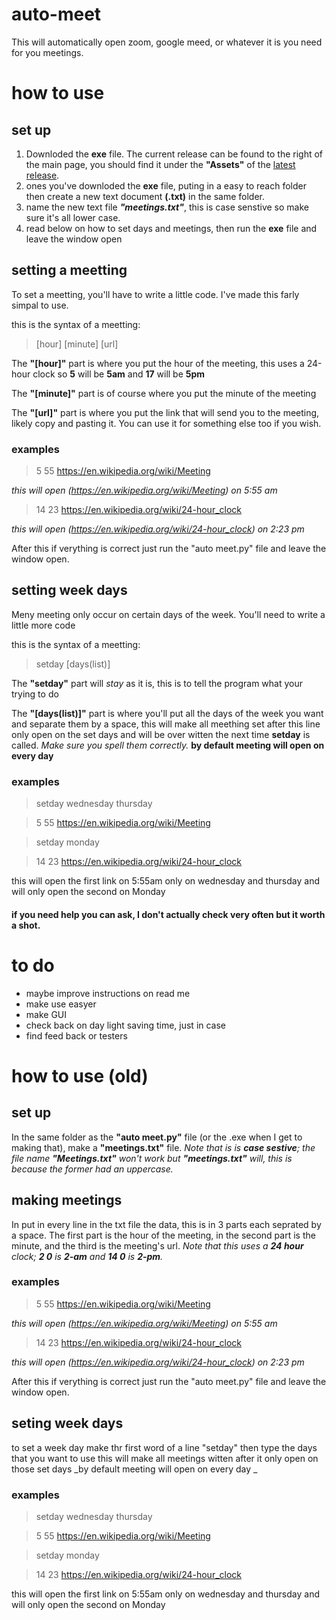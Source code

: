 # auto-meet
This will automatically open zoom, google meed, or whatever it is you need for you meetings. 


# how to use 

## set up

1. Downloded the **exe** file. The current release can be found to the right of the main page, you should find it under the **"Assets"** of the [latest release](https://github.com/tygod100/auto-meet/releases).
2. ones you've downloded the **exe** file, puting in a easy to reach folder then create a new text document **(.txt)** in the same folder.
3. name the new text file **_"meetings.txt"_**, this is case senstive so make sure it's all lower case.
4. read below on how to set days and meetings, then run the **exe** file and leave the window open

## setting a meetting


To set a meetting, you'll have to write a little code. I've made this farly simpal to use.

this is the syntax of a meetting:
> [hour] [minute] [url]


The **"[hour]"** part is where you put the hour of the meeting, this uses a 24-hour clock so **5** will be **5am** and **17** will be **5pm**
  
The **"[minute]"** part is of course where you put the minute of the meeting
  
The **"[url]"** part is  where you put the link that will send you to the meeting, likely copy and pasting it. You can use it for something else too if you wish.
  
### examples
> 5 55 https://en.wikipedia.org/wiki/Meeting

_this will open (https://en.wikipedia.org/wiki/Meeting) on 5:55 am_


> 14 23 https://en.wikipedia.org/wiki/24-hour_clock

_this will open (https://en.wikipedia.org/wiki/24-hour_clock) on 2:23 pm_

After this if verything is correct just run the "auto meet.py" file and leave the window open.

## setting week days
Meny meeting only occur on certain days of the week. You'll need to write a little more code

this is the syntax of a meetting:
> setday [days(list)]

The **"setday"** part will _stay_ as it is, this is to tell the program what your trying to do

The **"[days(list)]"** part is where you'll put all the days of the week you want and separate them by a space, this will make all meething set after this line only open on the set days and will be over witten the next time **setday** is called. _Make sure you spell them correctly._ **by default meeting will open on every day**
  
### examples
>setday wednesday thursday

> 5 55 https://en.wikipedia.org/wiki/Meeting

>setday monday

> 14 23 https://en.wikipedia.org/wiki/24-hour_clock

this will open the first link on 5:55am only on wednesday and thursday and will only open the second on Monday


#### if you need help you can ask, I don't actually check very often but it worth a shot. 

# to do 
* maybe improve instructions on read me
* make use easyer
* make GUI
* check back on day light saving time, just in case
* find feed back or testers



# how to use (old)

## set up
In the same folder as the **"auto meet.py"** file (or the .exe when I get to making that), make a **"meetings.txt"** file. _Note that is is **case sestive**; the file name **"Meetings.txt"** won't work but **"meetings.txt"** will, this is because the former had an uppercase._

## making meetings
In put in every line in the txt file the data, this is in 3 parts each seprated by a space. The first part is the hour of the meeting, in the second part is the minute, and the third is the meeting's url. _Note that this uses a **24 hour** clock; **2 0** is **2-am** and **14 0** is **2-pm**._

### examples
> 5 55 https://en.wikipedia.org/wiki/Meeting

_this will open (https://en.wikipedia.org/wiki/Meeting) on 5:55 am_


> 14 23 https://en.wikipedia.org/wiki/24-hour_clock

_this will open (https://en.wikipedia.org/wiki/24-hour_clock) on 2:23 pm_

After this if verything is correct just run the "auto meet.py" file and leave the window open.

## seting week days

to set a week day make thr first word of a line "setday" then type the days that you want to use
this will make all meetings witten after it only open on those set days
_by default meeting will open on every day _



### examples
>setday wednesday thursday

> 5 55 https://en.wikipedia.org/wiki/Meeting

>setday monday

> 14 23 https://en.wikipedia.org/wiki/24-hour_clock

this will open the first link on 5:55am only on wednesday and thursday and will only open the second on Monday

